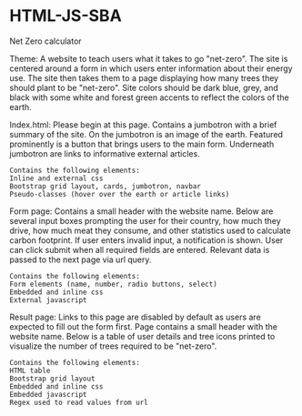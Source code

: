 # HTML-JS-SBA

Net Zero calculator

Theme:
A website to teach users what it takes to go "net-zero". The site is centered around a form in which users enter information
about their energy use. The site then takes them to a page displaying how many trees they should plant to be "net-zero".
Site colors should be dark blue, grey, and black with some white and forest green accents to reflect the colors of the earth.

Index.html:
Please begin at this page. Contains a jumbotron with a brief summary of the site.
On the jumbotron is an image of the earth. Featured prominently is a button that brings users to the main form.
Underneath jumbotron are links to informative external articles.

    Contains the following elements:
    Inline and external css
    Bootstrap grid layout, cards, jumbotron, navbar
    Pseudo-classes (hover over the earth or article links)

Form page:
Contains a small header with the website name. Below are several input boxes prompting the user for their country,
how much they drive, how much meat they consume, and other statistics used to calculate carbon footprint. If user enters
invalid input, a notification is shown. User can click submit when all required fields are entered. Relevant data is passed
to the next page via url query.

    Contains the following elements:
    Form elements (name, number, radio buttons, select)
    Embedded and inline css
    External javascript

Result page:
Links to this page are disabled by default as users are expected to fill out the form first.
Page contains a small header with the website name. Below is a table of user details
and tree icons printed to visualize the number of trees required to be "net-zero".

    Contains the following elements:
    HTML table
    Bootstrap grid layout
    Embedded and inline css
    Embedded javascript
    Regex used to read values from url
